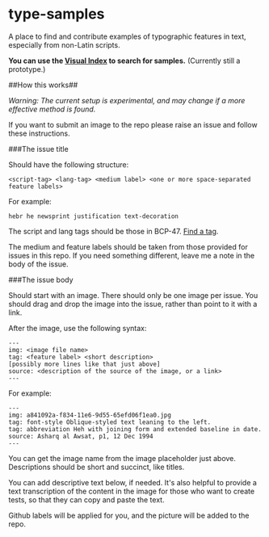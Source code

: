 # type-samples
A place to find and contribute examples of typographic features in text, especially from non-Latin scripts.

**You can use the [Visual Index](https://w3c.github.io/type-samples/) to search for samples.** (Currently still a prototype.)

##How this works##

_Warning: The current setup is experimental, and may change if a more effective method is found._

If you want to submit an image to the repo please raise an issue and follow these instructions.

###The issue title

Should have the following structure:
```
<script-tag> <lang-tag> <medium label> <one or more space-separated feature labels>
```

For example:

```
hebr he newsprint justification text-decoration
```

The script and lang tags should be those in BCP-47. [Find a tag](http://r12a.github.io/apps/subtags/).

The medium and feature labels should be taken from those provided for issues in this repo. If you need something different, leave me a note in the body of the issue.

###The issue body

Should start with an image. There should only be one image per issue. You should drag and drop the image into the issue, rather than point to it with a link.

After the image, use the following syntax:

```
---
img: <image file name>
tag: <feature label> <short description>
[possibly more lines like that just above]
source: <description of the source of the image, or a link>
---
```

For example:
```
---
img: a841092a-f834-11e6-9d55-65efd06f1ea0.jpg
tag: font-style Oblique-styled text leaning to the left.
tag: abbreviation Heh with joining form and extended baseline in date.
source: Asharq al Awsat, p1, 12 Dec 1994
---
```

You can get the image name from the image placeholder just above.  Descriptions should be short and succinct, like titles.

You can add descriptive text below, if needed.  It's also helpful to provide a text transcription of the content in the image for those who want to create tests, so that they can copy and paste the text.

Github labels will be applied for you, and the picture will be added to the repo.
